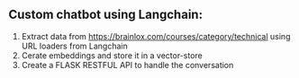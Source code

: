 ## Custom chatbot using Langchain:
1. Extract data from https://brainlox.com/courses/category/technical using URL loaders from Langchain
2. Cerate embeddings and store it in a vector-store
3. Create a FLASK RESTFUL API to handle the conversation